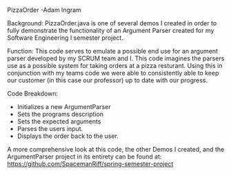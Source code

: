 PizzaOrder  -Adam Ingram

Background:
PizzaOrder.java is one of several demos I created in order to fully 
demonstrate the functionality of an Argument Parser created for
my Software Engineering I semester project.


Function:
This code serves to emulate a possible end use for an argument parser developed
by my SCRUM team and I. This code imagines the parsers use as a possible system for
taking orders at a pizza resturant. Using this in conjunction with my teams code we 
were able to consistently able to keep our customer (in this case our professor)
up to date with our progress. 

Code Breakdown:
- Initializes a new ArgumentParser
- Sets the programs description
- Sets the expected arguments
- Parses the users input.
- Displays the order back to the user.  

A more comprehensive look at this code, the other Demos I created, and the ArgumentParser project 
in its entirety can be found at: https://github.com/SpacemanRiff/spring-semester-project